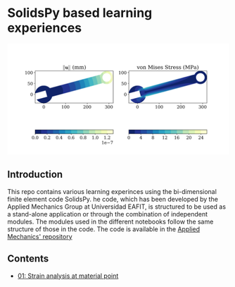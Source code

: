 # SolidsPy based learning experiences

![Displacement field in a wrench.](./notebooks/img/wrench.png)

## Introduction

This repo contains various learning experinces using the bi-dimensional finite element code SolidsPy.
he code, which has been developed by the Applied Mechanics Group at Universidad EAFIT, is structured to be used
as a stand-alone application or through the combination of independent modules. The modules used in the different
notebooks follow the same structure of those in the code.
The code is available in the [Applied Mechanics' repository](https://github.com/AppliedMechanics-EAFIT/SolidsPy)

## Contents

* [01: Strain analysis at material point](https://nbviewer.jupyter.org/github/jgomezc1/SolidsPy_experiences/blob/master/notebooks/analisis_deformacion.ipynb)
